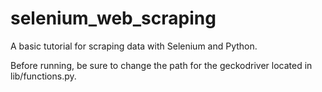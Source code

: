 # selenium_web_scraping
A basic tutorial for scraping data with Selenium and Python.

Before running, be sure to change the path for the geckodriver located in lib/functions.py.
